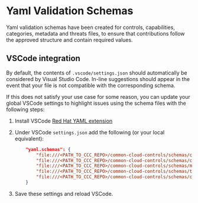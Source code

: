 # Yaml Validation Schemas

Yaml validation schemas have been created for controls, capabilities, categories, metadata and threats files, to ensure that contributions follow the approved structure and contain required values.

## VSCode integration

By default, the contents of `.vscode/settings.json` should automatically be considered by Visual Studio Code. In-line suggestions should appear in the event that your file is not compatible with the corresponding schema.

If this does not satisfy your use case for some reason, you can update your global VSCode settings to highlight issues using the schema files with the following steps:

1. Install VSCode [Red Hat YAML extension](https://github.com/redhat-developer/vscode-yaml)
2. Under VSCode `settings.json` add the following (or your local equivalent):

   ```json
       "yaml.schemas": {
           "file:///<PATH_TO_CCC_REPO>/common-cloud-controls/schemas/controls-schema.json": "controls.yaml",
           "file:///<PATH_TO_CCC_REPO>/common-cloud-controls/schemas/capabilities-schema.json": "capabilities.yaml",
           "file:///<PATH_TO_CCC_REPO>/common-cloud-controls/schemas/metadata-schema.json": "metadata.yaml",
           "file:///<PATH_TO_CCC_REPO>/common-cloud-controls/schemas/threats-schema.json": "threats.yaml",
           "file:///<PATH_TO_CCC_REPO>/common-cloud-controls/schemas/categories-schema.json": "categories.yaml"
       }
   ```

3. Save these settings and reload VSCode.
